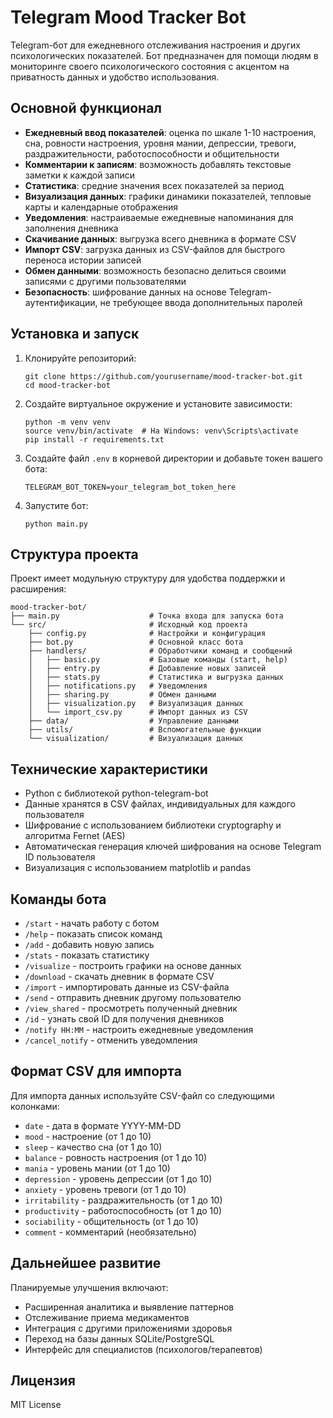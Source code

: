 # Telegram Mood Tracker Bot

Telegram-бот для ежедневного отслеживания настроения и других психологических показателей. Бот предназначен для помощи людям в мониторинге своего психологического состояния с акцентом на приватность данных и удобство использования.

## Основной функционал

- **Ежедневный ввод показателей**: оценка по шкале 1-10 настроения, сна, ровности настроения, уровня мании, депрессии, тревоги, раздражительности, работоспособности и общительности
- **Комментарии к записям**: возможность добавлять текстовые заметки к каждой записи
- **Статистика**: средние значения всех показателей за период
- **Визуализация данных**: графики динамики показателей, тепловые карты и календарные отображения
- **Уведомления**: настраиваемые ежедневные напоминания для заполнения дневника
- **Скачивание данных**: выгрузка всего дневника в формате CSV
- **Импорт CSV**: загрузка данных из CSV-файлов для быстрого переноса истории записей
- **Обмен данными**: возможность безопасно делиться своими записями с другими пользователями
- **Безопасность**: шифрование данных на основе Telegram-аутентификации, не требующее ввода дополнительных паролей

## Установка и запуск

1. Клонируйте репозиторий:
   ```
   git clone https://github.com/yourusername/mood-tracker-bot.git
   cd mood-tracker-bot
   ```

2. Создайте виртуальное окружение и установите зависимости:
   ```
   python -m venv venv
   source venv/bin/activate  # На Windows: venv\Scripts\activate
   pip install -r requirements.txt
   ```

3. Создайте файл `.env` в корневой директории и добавьте токен вашего бота:
   ```
   TELEGRAM_BOT_TOKEN=your_telegram_bot_token_here
   ```

4. Запустите бот:
   ```
   python main.py
   ```

## Структура проекта

Проект имеет модульную структуру для удобства поддержки и расширения:

```
mood-tracker-bot/
├── main.py                    # Точка входа для запуска бота
└── src/                       # Исходный код проекта
    ├── config.py              # Настройки и конфигурация
    ├── bot.py                 # Основной класс бота
    ├── handlers/              # Обработчики команд и сообщений
    │   ├── basic.py           # Базовые команды (start, help)
    │   ├── entry.py           # Добавление новых записей
    │   ├── stats.py           # Статистика и выгрузка данных
    │   ├── notifications.py   # Уведомления
    │   ├── sharing.py         # Обмен данными
    │   ├── visualization.py   # Визуализация данных
    │   └── import_csv.py      # Импорт данных из CSV
    ├── data/                  # Управление данными
    ├── utils/                 # Вспомогательные функции
    └── visualization/         # Визуализация данных
```

## Технические характеристики

- Python с библиотекой python-telegram-bot
- Данные хранятся в CSV файлах, индивидуальных для каждого пользователя
- Шифрование с использованием библиотеки cryptography и алгоритма Fernet (AES)
- Автоматическая генерация ключей шифрования на основе Telegram ID пользователя
- Визуализация с использованием matplotlib и pandas

## Команды бота

- `/start` - начать работу с ботом
- `/help` - показать список команд
- `/add` - добавить новую запись
- `/stats` - показать статистику
- `/visualize` - построить графики на основе данных
- `/download` - скачать дневник в формате CSV
- `/import` - импортировать данные из CSV-файла
- `/send` - отправить дневник другому пользователю
- `/view_shared` - просмотреть полученный дневник
- `/id` - узнать свой ID для получения дневников
- `/notify HH:MM` - настроить ежедневные уведомления
- `/cancel_notify` - отменить уведомления

## Формат CSV для импорта

Для импорта данных используйте CSV-файл со следующими колонками:
- `date` - дата в формате YYYY-MM-DD
- `mood` - настроение (от 1 до 10)
- `sleep` - качество сна (от 1 до 10)
- `balance` - ровность настроения (от 1 до 10)
- `mania` - уровень мании (от 1 до 10)
- `depression` - уровень депрессии (от 1 до 10)
- `anxiety` - уровень тревоги (от 1 до 10)
- `irritability` - раздражительность (от 1 до 10)
- `productivity` - работоспособность (от 1 до 10)
- `sociability` - общительность (от 1 до 10)
- `comment` - комментарий (необязательно)

## Дальнейшее развитие

Планируемые улучшения включают:
- Расширенная аналитика и выявление паттернов
- Отслеживание приема медикаментов
- Интеграция с другими приложениями здоровья
- Переход на базы данных SQLite/PostgreSQL
- Интерфейс для специалистов (психологов/терапевтов)

## Лицензия

MIT License
